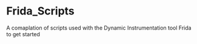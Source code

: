 # Frida_Scripts

A comaplation of scripts used with the Dynamic Instrumentation tool Frida to get started
